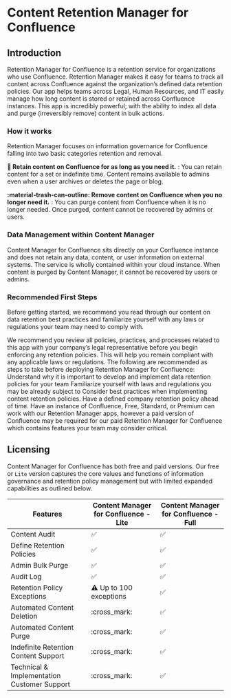 # Content Retention Manager for Confluence

## Introduction

Retention Manager for Confluence is a retention service for organizations who use Confluence. Retention Manager makes it easy for teams to track all content across Confluence against the organization’s defined data retention policies. Our app helps teams across Legal, Human Resources, and IT easily manage how long content is stored or retained across Confluence instances. This app is incredibly powerful; with the ability to index all data and purge (irreversibly remove) content in bulk actions.

### How it works

Retention Manager focuses on information governance for Confluence falling into two basic categories retention and removal.

**:file_folder: Retain content on Confluence for as long as you need it.**
: You can retain content for a set or indefinite time. Content remains available to admins even when a user archives or deletes the page or blog.

**:material-trash-can-outline: Remove content on Confluence when you no longer need it.**
: You can purge content from Confluence when it is no longer needed. Once purged, content cannot be recovered by admins or users.

### Data Management within Content Manager

Content Manager for Confluence sits directly on your Confluence instance and does not retain any data, content, or user information on external systems. The service is wholly contained within your cloud instance. When content is purged by Content Manager, it cannot be recovered by users or admins.

### Recommended First Steps

Before getting started, we recommend you read through our content on data retention best practices and familiarize yourself with any laws or regulations your team may need to comply with.

We recommend you review all policies, practices, and processes related to this app with your company’s legal representative before you begin enforcing any retention policies. This will help you remain compliant with any applicable laws or regulations.
The following are recommended as steps to take before deploying Retention Manager for Confluence:
Understand why it is important to develop and implement data retention policies for your team
Familiarize yourself with laws and regulations you may be already subject to
Consider best practices when implementing content retention policies.
Have a defined company retention policy ahead of time.
Have an instance of Confluence, Free, Standard, or Premium can work with our Retention Manager apps, however a paid version of Confluence may be required for our paid Retention Manager for Confluence which contains features your team may consider critical.

## Licensing

Content Manager for Confluence has both free and paid versions. Our free or
`Lite` version captures the core values and functions of information governance
and retention policy management but with limited expanded capabilities as
outlined below.

| Features                                    | Content Manager for Confluence - Lite | Content Manager for Confluence - Full |
| ------------------------------------------- | ------------------------------------- | ------------------------------------- |
| Content Audit                               | :white_check_mark:                    | :white_check_mark:                    |
| Define Retention Policies                   | :white_check_mark:                    | :white_check_mark:                    |
| Admin Bulk Purge                            | :white_check_mark:                    | :white_check_mark:                    |
| Audit Log                                   | :white_check_mark:                    | :white_check_mark:                    |
| Retention Policy Exceptions                 | :warning: Up to 100 exceptions        | :white_check_mark:                    |
| Automated Content Deletion                  | :cross_mark:                          | :white_check_mark:                    |
| Automated Content Purge                     | :cross_mark:                          | :white_check_mark:                    |
| Indefinite Retention Content Support        | :cross_mark:                          | :white_check_mark:                    |
| Technical & Implementation Customer Support | :cross_mark:                          | :white_check_mark:                    |
